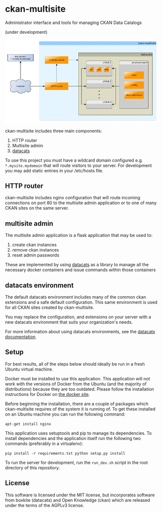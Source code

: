 # ckan-multisite
Administrator interface and tools for managing CKAN Data Catalogs

(under development)

![ckan-multisite overview](diagrams/ckan-multisite.png)

ckan-multisite includes three main components:

1. HTTP router
2. Multisite admin
3. [datacats](https://github.com/boxkite/datacats)

To use this project you must have a wildcard domain configured
e.g. `*.mysite.mydomain` that will route visitors to your server.
For development you may add static entries in your /etc/hosts file.

## HTTP router

ckan-multisite includes nginx configuration that will route incoming
connections on port 80 to the multisite admin application or to one
of many CKAN sites on the same server.

## multisite admin

The multisite admin application is a flask application that may be
used to:

1. create ckan instances
2. remove ckan instances
3. reset admin passwords

These are implemented by using
[datacats](https://github.com/boxkite/datacats)
as a library to manage all the necessary docker containers
and issue commands within those containers

## datacats environment

The default datacats environment includes many of the common ckan
extensions and a safe default configuration. This same environment
is used for all CKAN sites created by ckan-multisite.

You may replace the configuration, and extensions on your server
with a new datacats environment that suits your organization's needs.

For more information about using datacats environments, see the
[datacats documentation](http://docs.datacats.com/).

## Setup

For best results, all of the steps below should ideally be run in a fresh Ubuntu
virtual machine.

Docker must be installed to use this application. This application will not work
with the versions of Docker from the Ubuntu (and the majority of distributions)
because they are too outdated. Please follow the installation instructions for
Docker on [the docker site](https://docs.docker.com/installation/).

Before beginning the installation, there are a couple of packages which
ckan-multisite requires of the system it is running of. To get these installed
on an Ubuntu machine you can run the following command:

``` apt-get install nginx ```

This application uses setuptools and pip to manage its dependencies. To install
dependencies and the application itself run the following two commands
(preferably in a virtualenv):

``` pip install -r requirements.txt python setup.py install ```

To run the server for development, run the ``run_dev.sh`` script in the root
directory of this repository.

## License

This software is licensed under the MIT license, but incorporates
software from boxkite (datacats) and Open Knowledge (ckan)
which are released under the terms of the AGPLv3 license.
